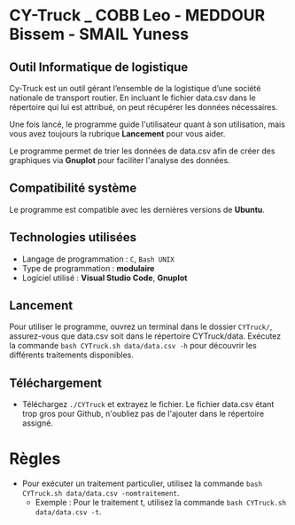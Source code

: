 # **CY-Truck _ COBB Leo - MEDDOUR Bissem - SMAIL Yuness**

## Outil Informatique de logistique

Cy-Truck est un outil gérant l’ensemble de la logistique d’une société nationale de transport routier. En incluant le fichier data.csv dans le répertoire qui lui est attribué, on peut récupérer les données nécessaires.

Une fois lancé, le programme guide l'utilisateur quant à son utilisation, mais vous avez toujours la rubrique **Lancement** pour vous aider.

Le programme permet de trier les données de data.csv afin de créer des graphiques via **Gnuplot** pour faciliter l'analyse des données.

## Compatibilité système

Le programme est compatible avec les dernières versions de **Ubuntu**.

## Technologies utilisées

- Langage de programmation : `C`, `Bash UNIX`
- Type de programmation : **modulaire**
- Logiciel utilisé : **Visual Studio Code**, **Gnuplot**

## Lancement

Pour utiliser le programme, ouvrez un terminal dans le dossier `CYTruck/`, assurez-vous que data.csv soit dans le répertoire CYTruck/data. Exécutez la commande `bash CYTruck.sh data/data.csv -h` pour découvrir les différents traitements disponibles.

## Téléchargement

- Téléchargez `./CYTruck` et extrayez le fichier. Le fichier data.csv étant trop gros pour Github, n'oubliez pas de l'ajouter dans le répertoire assigné.

# Règles

- Pour exécuter un traitement particulier, utilisez la commande `bash CYTruck.sh data/data.csv -nomtraitement`.
  - Exemple : Pour le traitement t, utilisez la commande `bash CYTruck.sh data/data.csv -t`.
